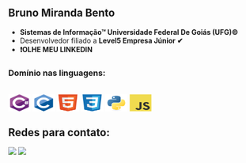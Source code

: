 ## Bruno Miranda Bento

-  **Sistemas de Informação™ Universidade Federal De Goiás (UFG)©**
-  Desenvolvedor filiado a **Level5 Empresa Júnior ✔**
-  **❗OLHE MEU LINKEDIN**
  
### Domínio nas linguagens: 
<div style="display: inline_block"><br>
  <img align="center" alt="Rafa-C#" height="35" width="45" src="https://raw.githubusercontent.com/devicons/devicon/master/icons/csharp/csharp-original.svg">
  <img align="center" alt="Rafa-C" height="35" width="45" src="https://raw.githubusercontent.com/devicons/devicon/master/icons/c/c-original.svg">
  <img align="center" alt="Rafa-HTML" height="35" width="45" src="https://raw.githubusercontent.com/devicons/devicon/master/icons/html5/html5-original.svg">
  <img align="center" alt="Rafa-CSS" height="35" width="45" src="https://raw.githubusercontent.com/devicons/devicon/master/icons/css3/css3-original.svg">
  <img align="center" alt="Rafa-Python" height="35" width="45" src="https://raw.githubusercontent.com/devicons/devicon/master/icons/python/python-original.svg">
  <img align="center" alt="Rafa-js" height="35" width="45" src="https://raw.githubusercontent.com/devicons/devicon/master/icons/javascript/javascript-original.svg">
</div>
  

## Redes para contato:
<a href = "mailto:bruno.miranda0910@gmail.com"><img src="https://img.shields.io/badge/-Gmail-%23333?style=for-the-badge&logo=gmail&logoColor=white" target="_blank"></a>
<a href = "https://www.linkedin.com/in/bruno-miranda-bento-121747266/"><img src="https://img.shields.io/badge/LinkedIn-0077B5?style=for-the-badge&logo=linkedin&logoColor=white" target="_blank"></a>





